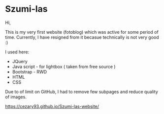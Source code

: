 # Szumi-las

Hi, 

This is my very first website (fotoblog) which was active for some period of time.
Currently, I have resigned from it becasue technically is not very good :)

I used here:
- JQuery
- Java script - for lightbox ( taken from free source )
- Bootstrap - RWD
- HTML
- CSS

Due to of limit on GitHub, I had to remove few subpages and reduce quality of images.

https://cezary93.github.io/Szumi-las-website/
